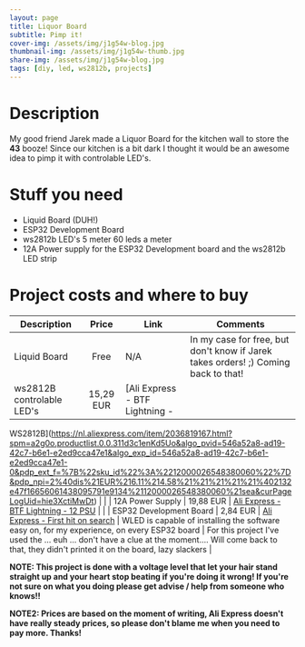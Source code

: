 ```yaml
---
layout: page
title: Liquor Board
subtitle: Pimp it!
cover-img: /assets/img/j1g54w-blog.jpg
thumbnail-img: /assets/img/j1g54w-thumb.jpg
share-img: /assets/img/j1g54w-blog.jpg
tags: [diy, led, ws2812b, projects]
---
```


# Description
My good friend Jarek made a Liquor Board for the kitchen wall to store the **43** booze! Since our kitchen is a bit dark
I thought it would be an awesome idea to pimp it with controlable LED's.

# Stuff you need
- Liquid Board (DUH!)
- ESP32 Development Board
- ws2812b LED's 5 meter 60 leds a meter
- 12A Power supply for the ESP32 Development board and the ws2812b LED strip

# Project costs and where to buy
| Description | Price | Link | Comments |
|---          |:-----:|---   |---       |
| Liquid Board| Free  | N/A  | In my case for free, but don't know if Jarek takes orders! ;) Coming back to that! |
| ws2812B controlable LED's | 15,29 EUR | [Ali Express - BTF Lightning -
WS2812B](https://nl.aliexpress.com/item/2036819167.html?spm=a2g0o.productlist.0.0.311d3c1enKd5Uo&algo_pvid=546a52a8-ad19-42c7-b6e1-e2ed9cca47e1&algo_exp_id=546a52a8-ad19-42c7-b6e1-e2ed9cca47e1-0&pdp_ext_f=%7B%22sku_id%22%3A%2212000026548380060%22%7D&pdp_npi=2%40dis%21EUR%216.11%214.58%21%21%21%21%21%402132e47f16656061438095791e9134%2112000026548380060%21sea&curPageLogUid=hie3XctiMwDt)
| |
| 12A Power Supply | 19,88 EUR | [Ali Express - BTF Lightning - 12
PSU](https://nl.aliexpress.com/item/32670505021.html?spm=a2g0o.store_pc_groupList.8148356.1.3b2178caLf1m6u&pdp_npi=2%40dis%21EUR%21%E2%82%AC%205%2C38%21%E2%82%AC%204%2C04%21%21%21%21%21%402100bdd716656066527127741e134a%2167475760392%21sh)
| |
| ESP32 Development Board | 2,84 EUR | [Ali Express - First hit on
search](https://nl.aliexpress.com/item/1005001929935550.html?spm=a2g0o.productlist.0.0.c4923390VdPVFb&algo_pvid=cad46e82-4b3b-4f02-a868-06faf93b795d&algo_exp_id=cad46e82-4b3b-4f02-a868-06faf93b795d-0&pdp_ext_f=%7B%22sku_id%22%3A%2212000028798834506%22%7D&pdp_npi=2%40dis%21EUR%213.95%212.84%21%21%210.89%21%21%402100bddb16656073936095922e99a8%2112000028798834506%21sea&curPageLogUid=oLf0UUYqdh5P)
| WLED is capable of installing the software easy on, for my experience, on every ESP32 board | For this project I've
used the ... euh ... don't have a clue at the moment.... Will come back to that, they didn't printed it on the board,
lazy slackers |

__NOTE: This project is done with a voltage level that let your hair stand straight up and your heart stop beating if
you're doing it wrong! If you're not sure on what you doing please get advise / help from someone who knows!!__

__NOTE2: Prices are based on the moment of writing, Ali Express doesn't have really steady prices, so please don't blame
me when you need to pay more. Thanks!__


